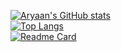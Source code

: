 [![Aryaan's GitHub stats](https://github-readme-stats.vercel.app/api?username=AryaanSheth&show_icons=true&theme=radical)](https://github.com/anuraghazra/github-readme-stats)   
[![Top Langs](https://github-readme-stats.vercel.app/api/top-langs/?username=AryaanSheth&layout=compact&theme=radical)](https://github.com/anuraghazra/github-readme-stats)    
[![Readme Card](https://github-readme-stats.vercel.app/api/pin/?username=AryaanSheth&repo=Boo-A-Pixel-Art-Horror-Game)](https://github.com/anuraghazra/github-readme-stats)
